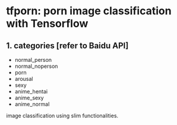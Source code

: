 # tfporn: porn image classification with Tensorflow

##  1. categories [refer to Baidu API]
- normal_person
- normal_noperson
- porn
- arousal
- sexy
- anime_hentai
- anime_sexy
- anime_normal


image classification using slim functionalities.
